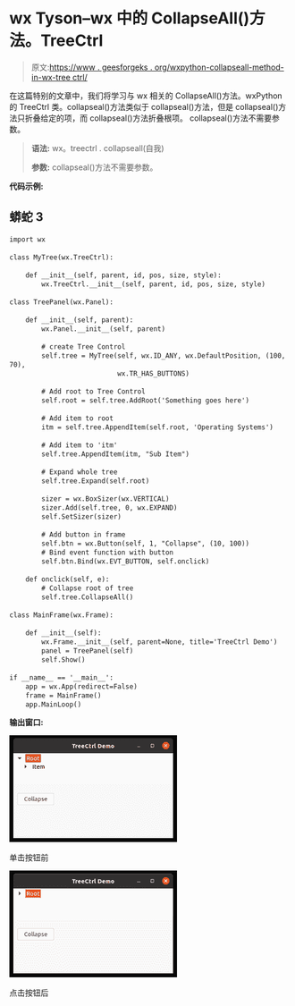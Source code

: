 # wx Tyson–wx 中的 CollapseAll()方法。TreeCtrl

> 原文:[https://www . geesforgeks . org/wxpython-collapseall-method-in-wx-tree ctrl/](https://www.geeksforgeeks.org/wxpython-collapseall-method-in-wx-treectrl/)

在这篇特别的文章中，我们将学习与 wx 相关的 CollapseAll()方法。wxPython 的 TreeCtrl 类。collapseal()方法类似于 collapseal()方法，但是 collapseal()方法只折叠给定的项，而 collapseal()方法折叠根项。
collapseal()方法不需要参数。

> **语法:**
> wx。treectrl . collapseall(自我)
> 
> **参数:**
> collapseal()方法不需要参数。

**代码示例:**

## 蟒蛇 3

```
import wx

class MyTree(wx.TreeCtrl):

    def __init__(self, parent, id, pos, size, style):
        wx.TreeCtrl.__init__(self, parent, id, pos, size, style)

class TreePanel(wx.Panel):

    def __init__(self, parent):
        wx.Panel.__init__(self, parent)

        # create Tree Control
        self.tree = MyTree(self, wx.ID_ANY, wx.DefaultPosition, (100, 70),
                           wx.TR_HAS_BUTTONS)

        # Add root to Tree Control
        self.root = self.tree.AddRoot('Something goes here')

        # Add item to root
        itm = self.tree.AppendItem(self.root, 'Operating Systems')

        # Add item to 'itm'
        self.tree.AppendItem(itm, "Sub Item")

        # Expand whole tree
        self.tree.Expand(self.root)

        sizer = wx.BoxSizer(wx.VERTICAL)
        sizer.Add(self.tree, 0, wx.EXPAND)
        self.SetSizer(sizer)

        # Add button in frame
        self.btn = wx.Button(self, 1, "Collapse", (10, 100))
        # Bind event function with button
        self.btn.Bind(wx.EVT_BUTTON, self.onclick)

    def onclick(self, e):
        # Collapse root of tree
        self.tree.CollapseAll()

class MainFrame(wx.Frame):

    def __init__(self):
        wx.Frame.__init__(self, parent=None, title='TreeCtrl Demo')
        panel = TreePanel(self)
        self.Show()

if __name__ == '__main__':
    app = wx.App(redirect=False)
    frame = MainFrame()
    app.MainLoop()
```

**输出窗口:**

![](img/ce4d85db2ae7207326029a39877c0a9d.png)

单击按钮前

![](img/6ed50475d7b37494f8e5a2c589a92ada.png)

点击按钮后